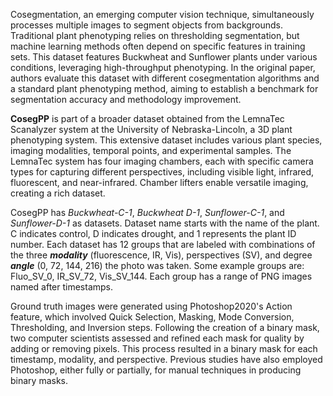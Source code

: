 Cosegmentation, an emerging computer vision technique, simultaneously processes multiple images to segment objects from backgrounds. Traditional plant phenotyping relies on thresholding segmentation, but machine learning methods often depend on specific features in training sets. This dataset features Buckwheat and Sunflower plants under various conditions, leveraging high-throughput phenotyping. In the original paper, authors evaluate this dataset with different cosegmentation algorithms and a standard plant phenotyping method, aiming to establish a benchmark for segmentation accuracy and methodology improvement.

**CosegPP** is part of a broader dataset obtained from the LemnaTec Scanalyzer system at the University of Nebraska-Lincoln, a 3D plant phenotyping system. This extensive dataset includes various plant species, imaging modalities, temporal points, and experimental samples. The LemnaTec system has four imaging chambers, each with specific camera types for capturing different perspectives, including visible light, infrared, fluorescent, and near-infrared. Chamber lifters enable versatile imaging, creating a rich dataset.

CosegPP has *Buckwheat-C-1*, *Buckwheat D-1*, *Sunflower-C-1*, and *Sunflower-D-1* as datasets. Dataset name starts with the name of the plant. C indicates control, D indicates drought, and 1 represents the plant ID number. Each dataset has 12 groups that are labeled with combinations of the three ***modality*** (fluorescence, IR, Vis), perspectives (SV), and degree ***angle*** (0, 72, 144, 216) the photo was taken. Some example groups are: Fluo_SV_0, IR_SV_72, Vis_SV_144. Each group has a range of PNG images named after timestamps.

Ground truth images were generated using Photoshop2020's Action feature, which involved Quick Selection, Masking, Mode Conversion, Thresholding, and Inversion steps. Following the creation of a binary mask, two computer scientists assessed and refined each mask for quality by adding or removing pixels. This process resulted in a binary mask for each timestamp, modality, and perspective. Previous studies have also employed Photoshop, either fully or partially, for manual techniques in producing binary masks.
